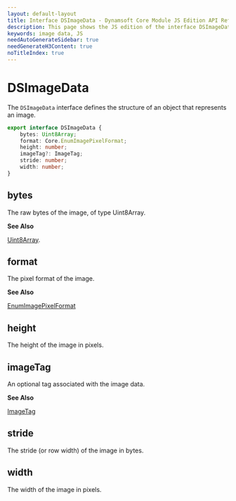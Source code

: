 ```yaml
---
layout: default-layout
title: Interface DSImageData - Dynamsoft Core Module JS Edition API Reference
description: This page shows the JS edition of the interface DSImageData in Dynamsoft Core Module.
keywords: image data, JS
needAutoGenerateSidebar: true
needGenerateH3Content: true
noTitleIndex: true
---
```


# DSImageData

The `DSImageData` interface defines the structure of an object that represents an image.

```typescript
export interface DSImageData {
    bytes: Uint8Array;
    format: Core.EnumImagePixelFormat;
    height: number;
    imageTag?: ImageTag;
    stride: number;
    width: number;
}
```

## bytes

The raw bytes of the image, of type Uint8Array.

**See Also**

[Uint8Array](https://developer.mozilla.org/en-US/docs/Web/JavaScript/Reference/Global_Objects/Uint8Array).

## format

The pixel format of the image.

**See Also**

[EnumImagePixelFormat](https://www.dynamsoft.com/capture-vision/docs/core/enums/core/image-pixel-format.html?lang=js)

## height

The height of the image in pixels.

## imageTag

An optional tag associated with the image data.

**See Also**

[ImageTag](https://www.dynamsoft.com/capture-vision/docs/web/programming/javascript/api-reference/core/basic-structures/image-tag.html?lang=js)

## stride

The stride (or row width) of the image in bytes.

## width

The width of the image in pixels.